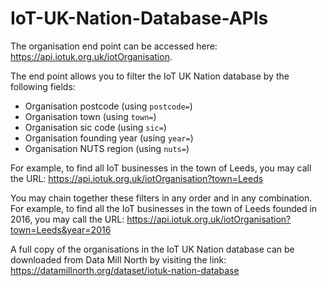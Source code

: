 # IoT-UK-Nation-Database-APIs

The organisation end point can be accessed here: https://api.iotuk.org.uk/iotOrganisation.

The end point allows you to filter the IoT UK Nation database by the following fields:
 - Organisation postcode  (using `postcode=`)
 - Organisation town (using `town=`)
 - Organisation sic code (using `sic=`)
 - Organisation founding year (using `year=`)
 - Organisation NUTS region (using `nuts=`)
 
For example, to find all IoT businesses in the town of Leeds, you may call the URL:
https://api.iotuk.org.uk/iotOrganisation?town=Leeds
 
You may chain together these filters in any order and in any combination.  For example, to find all the IoT businesses in the town of Leeds founded in 2016, you may call the URL:
https://api.iotuk.org.uk/iotOrganisation?town=Leeds&year=2016

A full copy of the organisations in the IoT UK Nation database can be downloaded from Data Mill North by visiting the link: https://datamillnorth.org/dataset/iotuk-nation-database
 
 
